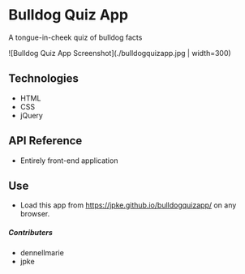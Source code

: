 # Bulldog Quiz App

A tongue-in-cheek quiz of bulldog facts

![Bulldog Quiz App Screenshot](./bulldogquizapp.jpg | width=300)

## Technologies

* HTML
* CSS
* jQuery

## API Reference

* Entirely front-end application



## Use

* Load this app from https://jpke.github.io/bulldogquizapp/ on any browser.


##### Contributers
* dennellmarie
* jpke
